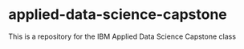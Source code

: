 # applied-data-science-capstone
This is a repository for the IBM Applied Data Science Capstone class
